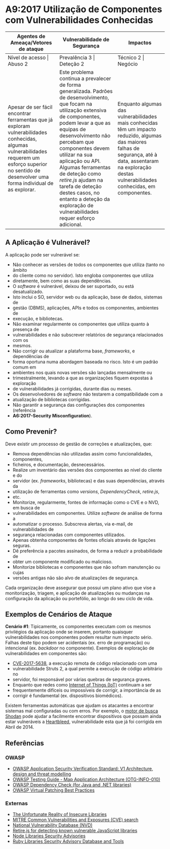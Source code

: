 # A9:2017 Utilização de Componentes com Vulnerabilidades Conhecidas

| Agentes de Ameaça/Vetores de ataque | Vulnerabilidade de Segurança | Impactos |
| -- | -- | -- |
| Nível de acesso \| Abuso 2 | Prevalência 3 \| Deteção 2 | Técnico 2 \| Negócio |
| Apesar de ser fácil encontrar ferramentas que já exploram vulnerabilidades conhecidas, algumas vulnerabilidades requerem um esforço superior no sentido de desenvolver uma forma individual de as explorar.  | Este problema continua a prevalecer de forma generalizada. Padrões de desenvolvimento, que focam na utilização extensiva de componentes, podem levar a que as equipas de desenvolvimento não percebam que componentes devem utilizar na sua aplicação ou API. Algumas ferramentas de deteção como *retire.js* ajudam na tarefa de deteção destes casos, no entanto a deteção da exploração de vulnerabilidades requer esforço adicional.  | Enquanto algumas das vulnerabilidades mais conhecidas têm um impacto reduzido, algumas das maiores falhas de segurança, até à data, assentaram na exploração destas vulnerabilidades conhecidas, em componentes.  |

## A Aplicação é Vulnerável?

A aplicação pode ser vulnerável se:

* Não conhecer as versões de todos os componentes que utiliza (tanto no âmbito
*  do cliente como no servidor). Isto engloba componentes que utiliza 
*  diretamente, bem como as suas dependências.
* O *software* é vulnerável, deixou de ser suportado, ou está desatualizado.
*  Isto inclui o SO, servidor web ou da aplicação, base de dados, sistemas de 
*  gestão (DBMS), aplicações, APIs e todos os componentes, ambientes de 
*  execução, e bibliotecas.
* Não examinar regularmente os componentes que utiliza quanto à presença de 
* vulnerabilidades e não subscrever relatórios de segurança relacionados com os
*  mesmos.
* Não corrigir ou atualizar a plataforma base, *frameworks*, e dependências de 
* forma oportuna numa abordagem baseada no risco. Isto é um padrão comum em
*  ambientes nos quais novas versões são lançadas mensalmente ou 
*  trimestralmente, levando a que as organizações fiquem expostas à exploração 
*  de vulnerabilidades já corrigidas, durante dias ou meses.
* Os desenvolvedores de *software* não testarem a compatibilidade com a 
* atualização de bibliotecas corrigidas.
* Não garantir a segurança das configurações dos componentes (referência 
* **A6:2017-Security Misconfiguration**).

## Como Prevenir?

Deve existir um processo de gestão de correções e atualizações, que:

* Remova dependências não utilizadas assim como funcionalidades, componentes, 
* ficheiros, e documentação, desnecessários.
* Realize um inventário das versões dos componentes ao nível do cliente e do 
* servidor (ex. *frameworks*, bibliotecas) e das suas dependências, através da 
* utilização de ferramentas como *versions*,  *DependencyCheck*, *retire.js*, 
* etc.
* Monitorize, regularmente, fontes de informação como o CVE e o NVD, em busca de
*  vulnerabilidades em componentes. Utilize *software* de análise de forma a 
*  automatizar o processo. Subscreva alertas, via e-mail, de vulnerabilidades de
*   segurança relacionadas com componentes utilizados.
* Apenas obtenha componentes de fontes oficiais através de ligações seguras. 
* Dê preferência a pacotes assinados, de forma a reduzir a probabilidade de
*  obter um componente modificado ou malicioso. 
* Monitorize bibliotecas e componentes que não sofram manutenção ou cujas 
* versões antigas não são alvo de atualizações de segurança.
  
Cada organização deve assegurar que possui um plano ativo que vise a 
monitorização, triagem, e aplicação de atualizações ou mudanças na configuração 
da aplicação ou portefólio, ao longo do seu ciclo de vida.

## Exemplos de Cenários de Ataque

**Cenário #1**: Tipicamente, os componentes executam com os mesmos privilégios 
da aplicação onde se inserem, portanto quaisquer vulnerabilidades nos 
componentes podem resultar num impacto sério. Falhas deste tipo podem ser 
acidentais (ex. erro de programação) ou intencional (ex. *backdoor* no 
componente). Exemplos de exploração de vulnerabilidades em componentes são:

* [CVE-2017-5638][1], a execução remota de código relacionado com uma 
* vulnerabilidade Struts 2, a qual permite a execução de código arbitrário no 
* servidor, foi responsável por várias quebras de segurança graves.
* Enquanto que redes como [Internet of Things (IoT)][2] continuam a ser 
* frequentemente difíceis ou impossíveis de corrigir, a importância de as 
* corrigir é fundamental (ex. dispositivos biomédicos).

Existem ferramentas automáticas que ajudam os atacantes a encontrar sistemas mal
 configuradas ou com erros. Por exemplo, o [motor de busca Shodan][3] pode 
 ajudar a facilmente encontrar dispositivos que possam ainda estar vulneráveis 
 a [Heartbleed][4], vulnerabilidade esta que já foi corrigida em Abril de 2014.



## Referências

### OWASP

* [OWASP Application Security Verification Standard: V1 Architecture, design and threat modelling][5]
* [OWASP Testing Guide - Map Application Architecture (OTG-INFO-010)][6]
* [OWASP Dependency Check (for Java and .NET libraries)][7]
* [OWASP Virtual Patching Best Practices][8]

### Externas

* [The Unfortunate Reality of Insecure Libraries][9]
* [MITRE Common Vulnerabilities and Exposures (CVE) search][10]
* [National Vulnerability Database (NVD)][11]
* [Retire.js for detecting known vulnerable JavaScript libraries][12]
* [Node Libraries Security Advisories][13]
* [Ruby Libraries Security Advisory Database and Tools][14]

[1]: https://cve.mitre.org/cgi-bin/cvename.cgi?name=CVE-2017-5638
[2]: https://en.wikipedia.org/wiki/Internet_of_things
[3]: https://www.shodan.io/report/89bnfUyJ
[4]: https://en.wikipedia.org/wiki/Heartbleed
[5]: https://www.owasp.org/index.php/ASVS
[6]: https://www.owasp.org/index.php/Map_Application_Architecture_(OTG-INFO-010)
[7]: https://www.owasp.org/index.php/OWASP_Dependency_Check
[8]: https://www.owasp.org/index.php/Virtual_Patching_Best_Practices
[9]: https://www.aspectsecurity.com/research-presentations/the-unfortunate-reality-of-insecure-libraries
[10]: https://www.cvedetails.com/version-search.php
[11]: https://nvd.nist.gov/
[12]: https://github.com/retirejs/retire.js/
[13]: https://nodesecurity.io/advisories
[14]: https://rubysec.com/
